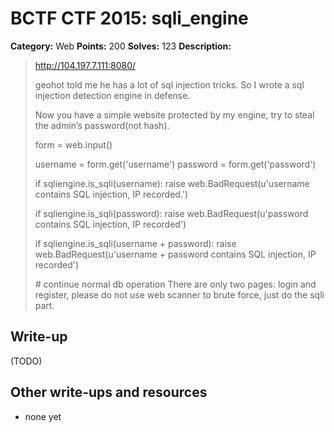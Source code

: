 # BCTF CTF 2015: sqli_engine

**Category:** Web
**Points:** 200
**Solves:** 123
**Description:** 

> http://104.197.7.111:8080/
> 
> geohot told me he has a lot of sql injection tricks. So I wrote a sql injection detection engine in defense.
> 
> Now you have a simple website protected by my engine, try to steal the admin’s password(not hash).
> 
> form = web.input()
> 
> username = form.get('username')
> password = form.get('password')
> 
> if sqliengine.is_sqli(username):
>     raise web.BadRequest(u'username contains SQL injection, IP recorded.')
> 
> if sqliengine.is_sqli(password):
>     raise web.BadRequest(u'password contains SQL injection, IP recorded')
> 
> if sqliengine.is_sqli(username + password):
>     raise web.BadRequest(u'username + password contains SQL injection, IP recorded')
> 
> \# continue normal db operation
> There are only two pages: login and register, please do not use web scanner to brute force, just do the sqli part.

## Write-up

(TODO)

## Other write-ups and resources

* none yet